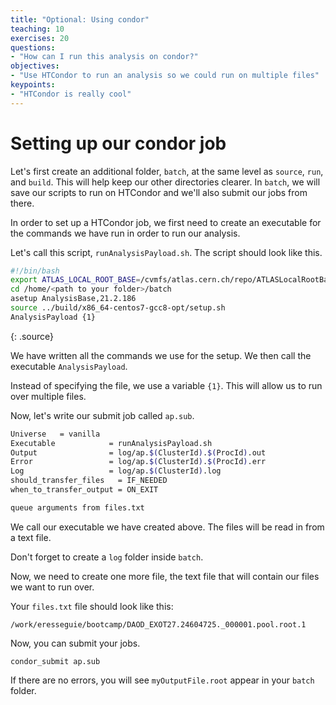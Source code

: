 ```yaml
---
title: "Optional: Using condor"
teaching: 10
exercises: 20
questions:
- "How can I run this analysis on condor?"
objectives:
- "Use HTCondor to run an analysis so we could run on multiple files"
keypoints:
- "HTCondor is really cool"
---
```


# Setting up our condor job

Let's first create an additional folder, `batch`, at the same level as `source`, `run`, and `build`. This will help keep our other directories clearer. In `batch`, we will save our scripts to run on HTCondor and we'll also submit our jobs from there.

In order to set up a HTCondor job, we first need to create an executable for the commands we have run in order to run our analysis.

Let's call this script, `runAnalysisPayload.sh`. The script should look like this.
~~~bash
#!/bin/bash
export ATLAS_LOCAL_ROOT_BASE=/cvmfs/atlas.cern.ch/repo/ATLASLocalRootBase;source ${ATLAS_LOCAL_ROOT_BASE}/user/atlasLocalSetup.sh
cd /home/<path to your folder>/batch
asetup AnalysisBase,21.2.186
source ../build/x86_64-centos7-gcc8-opt/setup.sh
AnalysisPayload {1}
~~~
{: .source}

We have written all the commands we use for the setup. We then call the executable `AnalysisPayload`.

Instead of specifying the file, we use a variable `{1}`. This will allow us to run over multiple files.

Now, let's write our submit job called `ap.sub`.
~~~bash
Universe   = vanilla
Executable            = runAnalysisPayload.sh
Output                = log/ap.$(ClusterId).$(ProcId).out
Error                 = log/ap.$(ClusterId).$(ProcId).err
Log                   = log/ap.$(ClusterId).log
should_transfer_files   = IF_NEEDED
when_to_transfer_output = ON_EXIT

queue arguments from files.txt
~~~

We call our executable we have created above. The files will be read in from a text file.

Don't forget to create a `log` folder inside `batch`.

Now, we need to create one more file, the text file that will contain our files we want to run over.

Your `files.txt` file should look like this:
~~~
/work/eresseguie/bootcamp/DAOD_EXOT27.24604725._000001.pool.root.1
~~~

Now, you can submit your jobs.
~~~code
condor_submit ap.sub
~~~

If there are no errors, you will see `myOutputFile.root` appear in your `batch` folder.
